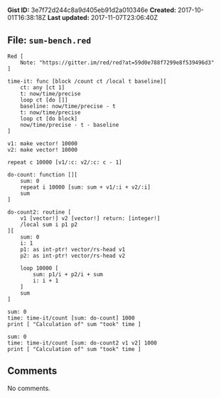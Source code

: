 # 

**Gist ID:** 3e7f72d244c8a9d405eb91d2a010346e
**Created:** 2017-10-01T16:38:18Z
**Last updated:** 2017-11-07T23:06:40Z

## File: `sum-bench.red`

```Red
Red [
    Note: "https://gitter.im/red/red?at=59d0e788f7299e8f539496d3"
]

time-it: func [block /count ct /local t baseline][
    ct: any [ct 1]
    t: now/time/precise
    loop ct [do []]
    baseline: now/time/precise - t
    t: now/time/precise
    loop ct [do block]
    now/time/precise - t - baseline
]

v1: make vector! 10000
v2: make vector! 10000

repeat c 10000 [v1/:c: v2/:c: c - 1]

do-count: function [][
	sum: 0
	repeat i 10000 [sum: sum + v1/:i + v2/:i]
	sum
]

do-count2: routine [
	v1 [vector!] v2 [vector!] return: [integer!]
	/local sum i p1 p2
][
	sum: 0
	i: 1
	p1: as int-ptr! vector/rs-head v1
	p2: as int-ptr! vector/rs-head v2

	loop 10000 [
		sum: p1/i + p2/i + sum
		i: i + 1
	]
	sum
]

sum: 0
time: time-it/count [sum: do-count] 1000
print [ "Calculation of" sum "took" time ]

sum: 0
time: time-it/count [sum: do-count2 v1 v2] 1000
print [ "Calculation of" sum "took" time ]
```

## Comments

No comments.
